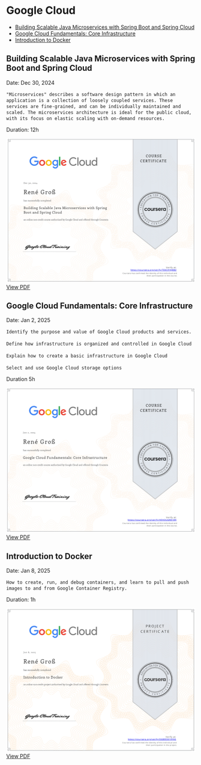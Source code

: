 # Google Cloud

- [Building Scalable Java Microservices with Spring Boot and Spring Cloud](##Building-Scalable-Java-Microservices-with-Spring-Boot-and-Spring-Cloud)
- [Google Cloud Fundamentals: Core Infrastructure](##Google-Cloud-Fundamentals:-Core-Infrastructure)
- [Introduction to Docker](##Introduction-to-Docker)

## Building Scalable Java Microservices with Spring Boot and Spring Cloud

Date: Dec 30, 2024

    "Microservices" describes a software design pattern in which an application is a collection of loosely coupled services. These services are fine-grained, and can be individually maintained and scaled. The microservices architecture is ideal for the public cloud, with its focus on elastic scaling with on-demand resources.

Duration: 12h

![PNG-Image of "FundamentalsOfJavaProgramming" did not load](img/javaMicroservices.png)
[View PDF](img/googleCloudJavaMicroservices.pdf)

## Google Cloud Fundamentals: Core Infrastructure

Date: Jan 2, 2025

    Identify the purpose and value of Google Cloud products and services.

    Define how infrastructure is organized and controlled in Google Cloud

    Explain how to create a basic infrastructure in Google Cloud

    Select and use Google Cloud storage options

Duration 5h


![PNG-Image of "FundamentalsOfJavaProgramming" did not load](img/fundamental.png)
[View PDF](img/googleCloudFundamentals.pdf)


## Introduction to Docker

Date: Jan 8, 2025

    How to create, run, and debug containers, and learn to pull and push images to and from Google Container Registry.  

Duration: 1h

![PNG-Image of "FundamentalsOfJavaProgramming" did not load](img/docker.png)
[View PDF](img/googleCloudDocker.pdf)



